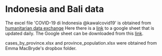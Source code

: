 # Indonesia and Bali data

The excel file 'COVID-19 di Indonesia @kawalcovid19' is obtained from 
[humanitarian data exchange](https://data.humdata.org/dataset/indonesia-covid-19-cases-recoveries-and-deaths-per-province)
Here there is a [link](https://docs.google.com/spreadsheets/d/1ma1T9hWbec1pXlwZ89WakRk-OfVUQZsOCFl4FwZxzVw/htmlview#) to a google sheet that is updated daily. The Google sheet can be downloaded from this [link](https://docs.google.com/spreadsheets/d/1ma1T9hWbec1pXlwZ89WakRk-OfVUQZsOCFl4FwZxzVw/export?format=xlsx&id=1ma1T9hWbec1pXlwZ89WakRk-OfVUQZsOCFl4FwZxzVw). 


cases_by_province.xlsx and province_population.xlsx were obtained from Emma MacBryde's dropbox folder.